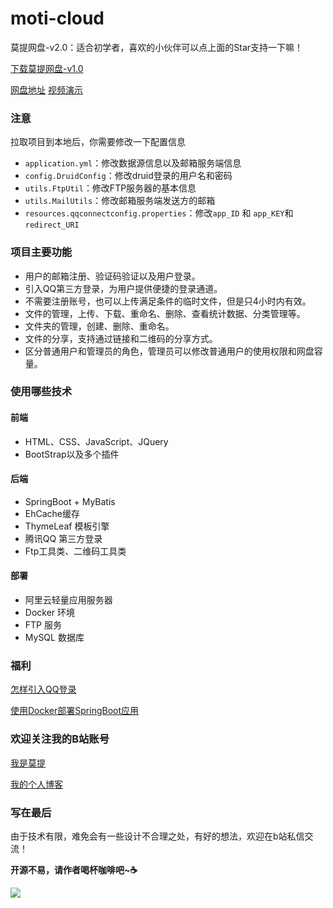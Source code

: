 # moti-cloud
莫提网盘-v2.0：适合初学者，喜欢的小伙伴可以点上面的Star支持一下嘛！

[下载莫提网盘-v1.0](https://github.com/373675032/moti-cloud/releases)

[网盘地址](http://xuewei.world/moti-cloud/)          [视频演示](https://www.bilibili.com/video/BV1p7411y7aQ)

### 注意

拉取项目到本地后，你需要修改一下配置信息

- `application.yml`：修改数据源信息以及邮箱服务端信息
- `config.DruidConfig`：修改druid登录的用户名和密码
- `utils.FtpUtil`：修改FTP服务器的基本信息
- `utils.MailUtils`：修改邮箱服务端发送方的邮箱
- `resources.qqconnectconfig.properties`：修改`app_ID` 和 `app_KEY`和 `redirect_URI`

### 项目主要功能

- 用户的邮箱注册、验证码验证以及用户登录。
- 引入QQ第三方登录，为用户提供便捷的登录通道。
- 不需要注册账号，也可以上传满足条件的临时文件，但是只4小时内有效。
- 文件的管理，上传、下载、重命名、删除、查看统计数据、分类管理等。
- 文件夹的管理，创建、删除、重命名。
- 文件的分享，支持通过链接和二维码的分享方式。
- 区分普通用户和管理员的角色，管理员可以修改普通用户的使用权限和网盘容量。

### 使用哪些技术

#### 前端

- HTML、CSS、JavaScript、JQuery
- BootStrap以及多个插件

#### 后端

- SpringBoot + MyBatis
- EhCache缓存
- ThymeLeaf 模板引擎
- 腾讯QQ 第三方登录
- Ftp工具类、二维码工具类

#### 部署

- 阿里云轻量应用服务器
- Docker 环境
- FTP 服务
- MySQL 数据库

### 福利

[怎样引入QQ登录](https://www.bilibili.com/video/av90710722)


[使用Docker部署SpringBoot应用](https://www.bilibili.com/video/av88690709)

### 欢迎关注我的B站账号

[我是莫提](https://space.bilibili.com/301320288)

[我的个人博客](http://xuewei.world)



### 写在最后

由于技术有限，难免会有一些设计不合理之处，有好的想法，欢迎在b站私信交流！

**开源不易，请作者喝杯咖啡吧~☕**

![](http://xuewei.world:8000/wp-content/uploads/2020/06/image-219x300.png)
